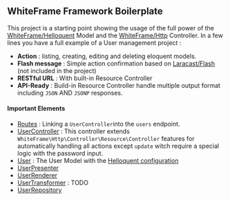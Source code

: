 ## WhiteFrame Framework Boilerplate

This project is a starting point showing the usage of the full power of the [WhiteFrame/Helloquent](https://github.com/white-frame/helloquent) Model and the [WhiteFrame/Http](https://github.com/white-frame/http) Controller. In a few lines you have a full example of a User management project : 

* **Action** : listing, creating, editing and deleting eloquent models.
* **Flash message** : Simple action confirmation based on [Laracast/Flash](https://github.com/laracasts/flash) (not included in the project)
* **RESTful URL** : With built-in Resource Controller
* **API-Ready** : Build-in Resource Controller handle multiple output format including `JSON` AND `JSONP` responses.

#### Important Elements

* [Routes](https://github.com/white-frame/boilerplate/blob/master/app/Http/routes.php#L7) : Linking a `UserController`into the `users` endpoint.
* [UserController](https://github.com/white-frame/boilerplate/blob/master/app/Http/Controllers/UserController.php) : This controller extends `WhiteFrame\Http\Controller\Resource\Controller` features for automatically handling all actions except `update` witch require a special logic with the password input.
* [User](https://github.com/white-frame/boilerplate/blob/master/app/User.php) : The User Model with the [Helloquent configuration](https://github.com/white-frame/boilerplate/blob/master/app/User.php#L19-L23)
 * [UserPresenter](https://github.com/white-frame/boilerplate/blob/master/app/Presenters/UserPresenter.php)
 * [UserRenderer](https://github.com/white-frame/boilerplate/blob/master/app/Renderers/UserRenderer.php)
 * [UserTransformer](https://github.com/white-frame/boilerplate/tree/master/app/Transformers/UserTransformer.php) : TODO
 * [UserRepository](https://github.com/white-frame/boilerplate/blob/master/app/Repositories/UserRepository.php)
